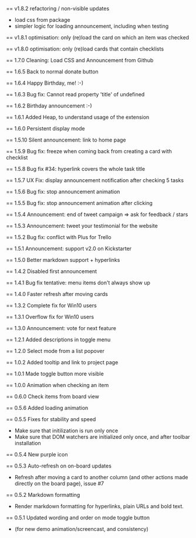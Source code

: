 == v1.8.2 refactoring / non-visible updates
 * load css from package
 * simpler logic for loading announcement, including when testing

== v1.8.1 optimisation: only (re)load the card on which an item was checked

== v1.8.0 optimisation: only (re)load cards that contain checklists

== 1.7.0 Cleaning: Load CSS and Announcement from Github

== 1.6.5 Back to normal donate button

== 1.6.4 Happy Birthday, me!  :-)

== 1.6.3 Bug fix: Cannot read property 'title' of undefined

== 1.6.2 Birthday announcement :-)

== 1.6.1 Added Heap, to understand usage of the extension

== 1.6.0 Persistent display mode

== 1.5.10 Silent announcement: link to home page

== 1.5.9 Bug fix: freeze when coming back from creating a card with checklist

== 1.5.8 Bug fix #34: hyperlink covers the whole task title

== 1.5.7 UX Fix: display announcement notification after checking 5 tasks

== 1.5.6 Bug fix: stop announcement animation

== 1.5.5 Bug fix: stop announcement animation after clicking

== 1.5.4 Announcement: end of tweet campaign => ask for feedback / stars

== 1.5.3 Announcement: tweet your testimonial for the website

== 1.5.2 Bug fix: conflict with Plus for Trello

== 1.5.1 Announcement: support v2.0 on Kickstarter

== 1.5.0 Better markdown support + hyperlinks

== 1.4.2 Disabled first announcement

== 1.4.1 Bug fix tentative: menu items don't always show up

== 1.4.0 Faster refresh after moving cards

== 1.3.2 Complete fix for Win10 users

== 1.3.1 Overflow fix for Win10 users

== 1.3.0 Announcement: vote for next feature

== 1.2.1 Added descriptions in toggle menu

== 1.2.0 Select mode from a list popover

== 1.0.2 Added tooltip and link to project page

== 1.0.1 Made toggle button more visible

== 1.0.0 Animation when checking an item

== 0.6.0 Check items from board view

== 0.5.6 Added loading animation

== 0.5.5 Fixes for stability and speed
 * Make sure that initilization is run only once 
 * Make sure that DOM watchers are initialized only once, and after toolbar installation

== 0.5.4 New purple icon

== 0.5.3 Auto-refresh on on-board updates
 * Refresh after moving a card to another column (and other actions made directly on the board page), issue #7

== 0.5.2 Markdown formatting
 * Render markdown formatting for hyperlinks, plain URLs and bold text.

== 0.5.1 Updated wording and order on mode toggle button
 * (for new demo animation/screencast, and consistency)
